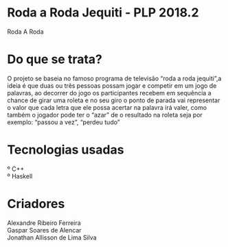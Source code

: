 # Roda a Roda Jequiti - PLP 2018.2
Roda A Roda

# Do que se trata?
O projeto se baseia no famoso programa de televisão “roda a roda jequiti”,a ideia é que duas ou três pessoas possam jogar e competir em um jogo de palavras, ao decorrer do jogo os participantes recebem em sequência a chance de girar uma roleta e no seu giro o ponto de parada vai representar o valor que cada letra que ele possa acertar na palavra irá valer, como também o jogador pode ter o “azar” de o resultado na roleta seja por exemplo: “passou a vez”, “perdeu tudo”

# Tecnologias usadas
 º C++ <br/>
 º Haskell

# Criadores
Alexandre Ribeiro Ferreira <br/>
Gaspar Soares de Alencar <br/>
Jonathan Allisson de Lima Silva

